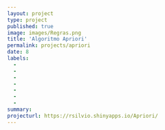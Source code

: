 ```yaml
---
layout: project
type: project
published: true
image: images/Regras.png
title: 'Algoritmo Apriori'
permalink: projects/apriori
date: 8
labels:
  -  
  - 
  - 
  - 
  - 
  - 
  - 
summary: 
projecturl: https://rsilvio.shinyapps.io/Apriori/
---
```


